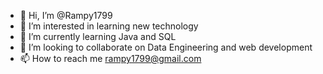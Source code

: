 - 👋 Hi, I’m @Rampy1799
- 👀 I’m interested in learning new technology
- 🌱 I’m currently learning Java and SQL
- 💞️ I’m looking to collaborate on Data Engineering and web development
- 📫 How to reach me rampy1799@gmail.com

<!---
Rampy1799/Rampy1799 is a ✨ special ✨ repository because its `README.md` (this file) appears on your GitHub profile.
You can click the Preview link to take a look at your changes.
--->
